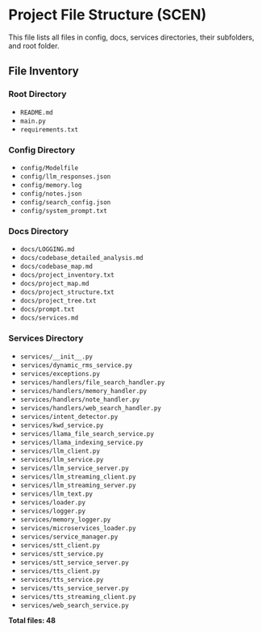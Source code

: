 # Project File Structure (SCEN)

This file lists all files in config, docs, services directories, their subfolders, and root folder.

## File Inventory

### Root Directory
- `README.md`
- `main.py`
- `requirements.txt`

### Config Directory
- `config/Modelfile`
- `config/llm_responses.json`
- `config/memory.log`
- `config/notes.json`
- `config/search_config.json`
- `config/system_prompt.txt`

### Docs Directory
- `docs/LOGGING.md`
- `docs/codebase_detailed_analysis.md`
- `docs/codebase_map.md`
- `docs/project_inventory.txt`
- `docs/project_map.md`
- `docs/project_structure.txt`
- `docs/project_tree.txt`
- `docs/prompt.txt`
- `docs/services.md`

### Services Directory
- `services/__init__.py`
- `services/dynamic_rms_service.py`
- `services/exceptions.py`
- `services/handlers/file_search_handler.py`
- `services/handlers/memory_handler.py`
- `services/handlers/note_handler.py`
- `services/handlers/web_search_handler.py`
- `services/intent_detector.py`
- `services/kwd_service.py`
- `services/llama_file_search_service.py`
- `services/llama_indexing_service.py`
- `services/llm_client.py`
- `services/llm_service.py`
- `services/llm_service_server.py`
- `services/llm_streaming_client.py`
- `services/llm_streaming_server.py`
- `services/llm_text.py`
- `services/loader.py`
- `services/logger.py`
- `services/memory_logger.py`
- `services/microservices_loader.py`
- `services/service_manager.py`
- `services/stt_client.py`
- `services/stt_service.py`
- `services/stt_service_server.py`
- `services/tts_client.py`
- `services/tts_service.py`
- `services/tts_service_server.py`
- `services/tts_streaming_client.py`
- `services/web_search_service.py`


**Total files: 48**

